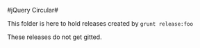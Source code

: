 #jQuery Circular#

This folder is here to hold releases created by 
``grunt release:foo``

These releases do not get gitted. 
